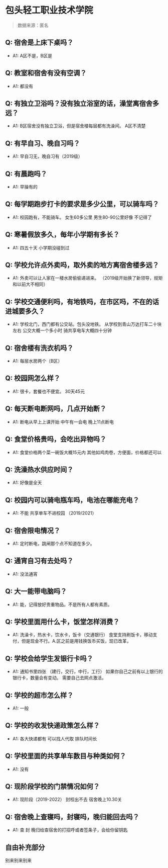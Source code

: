 # 包头轻工职业技术学院

> 数据来源：匿名

## Q: 宿舍是上床下桌吗？

- A1: A区不是，B区是

## Q: 教室和宿舍有没有空调？

- A1: 都没有

## Q: 有独立卫浴吗？没有独立浴室的话，澡堂离宿舍多远？

- A1: B区宿舍没有独立卫浴，但是宿舍楼每层都有洗澡间。
A区不清楚

## Q: 有早自习、晚自习吗？

- A1: 早自习无，晚自习有（2019级）

## Q: 有晨跑吗？

- A1: 早操有的

## Q: 每学期跑步打卡的要求是多少公里，可以骑车吗？

- A1: 校园跑有，不能骑车。
女生60多公里
男生80-90公里好像
不记得了

## Q: 寒暑假放多久，每年小学期有多长？

- A1: 四五十天
小学期没碰到过

## Q: 学校允许点外卖吗，取外卖的地方离宿舍楼多远？

- A1: 外卖可以让人家在一楼水房偷偷递进来。
（2019级开始换了新领导，规矩和以前大不相同）

## Q: 学校交通便利吗，有地铁吗，在市区吗，不在的话进城要多久？

- A1: 学校北门，西门都有公交站。包头没地铁。
从学校到青山万达打车二十块左右
公交大概一个多小时
骑共享电车大概四十分钟

## Q: 宿舍楼有洗衣机吗？

- A1: 每层水房两个（B区）

## Q: 校园网怎么样？

- A1: 很卡，套餐也不便宜。
30天45元

## Q: 每天断电断网吗，几点开始断？

- A1: 断电从早上上课开始
中午有一会电
晚上11点断电

## Q: 食堂价格贵吗，会吃出异物吗？

- A1: 食堂价格两个菜一碗饭大概15元内
其他如鸡肉卷，方便面，价格都还可以

## Q: 洗澡热水供应时间？

- A1: 好像是全天

## Q: 校园内可以骑电瓶车吗，电池在哪能充电？

- A1: 不能
共享单车不进校园
（2019/2021）

## Q: 宿舍限电情况？

- A1: 定时断电，跳闸那个点不知道在多少。

## Q: 通宵自习有去处吗？

- A1: 没法通宵

## Q: 大一能带电脑吗？

- A1: 能，记得放好贵重物品。不是所有人都有素质。

## Q: 学校里面用什么卡，饭堂怎样消费？

- A1: 洗澡卡，热水卡，饮水卡，饭卡（交通银行）
食堂支持刷饭卡，移动支付，但是现金不行。A.区之前是用钱换饭币买饭，现已改革，

## Q: 学校会给学生发银行卡吗？

- A1: 通知书里四张
（建行，交行，中行，工行）
如果你自己之前有以上银行的银行卡，数量会有变动。
需要自己去网点激活。

## Q: 学校的超市怎么样？

- A1: 一般

## Q: 学校的收发快递政策怎么样？

- A1: 各大快递都有
可以找人代取
排队时间长

## Q: 学校里面的共享单车数目与种类如何？

- A1: 没有

## Q: 现阶段学校的门禁情况如何？

- A1: 现阶段（2019-2022）
封校出不去
宿舍晚上10.30关

## Q: 宿舍晚上查寝吗，封寝吗，晚归能回去吗？

- A1: 查
封
晚归给查宿舍的打招呼或者签条子，会给你留钥匙

## 自由补充部分

别来别来别来